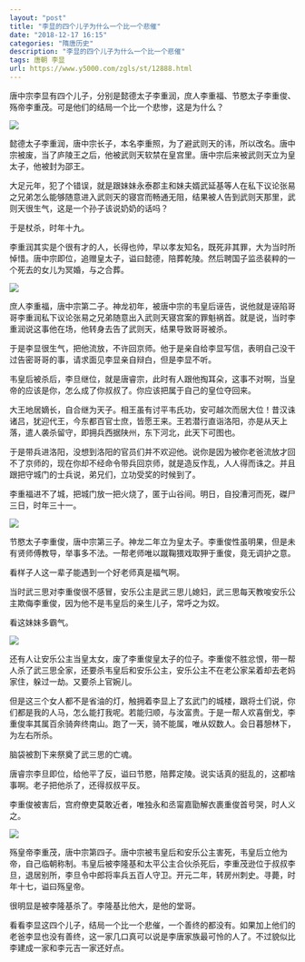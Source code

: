 ```yaml
---
layout: "post"
title: "李显的四个儿子为什么一个比一个悲催"
date: "2018-12-17 16:15"
categories: "隋唐历史"
description: "李显的四个儿子为什么一个比一个悲催"
tags: 唐朝 李显
url: https://www.y5000.com/zgls/st/12888.html
---
```






唐中宗李显有四个儿子，分别是懿德太子李重润，庶人李重福、节愍太子李重俊、殇帝李重茂。可是他们的结局一个比一个悲惨，这是为什么？

![](https://img.y5000.com/uploads/allimg/170209/8-1F209134552141.jpg)

懿德太子李重润，唐中宗长子，本名李重照，为了避武则天的讳，所以改名。唐中宗被废，当了庐陵王之后，他被武则天软禁在皇宫里。唐中宗后来被武则天立为皇太子，他被封为邵王。

大足元年，犯了个错误，就是跟妹妹永泰郡主和妹夫婿武延基等人在私下议论张易之兄弟怎么能够随意进入武则天的寝宫而畅通无阻，结果被人告到武则天那里，武则天很生气，这是一个孙子该说奶奶的话吗？

于是杖杀，时年十九。

李重润其实是个很有才的人，长得也帅，早以孝友知名，既死非其罪，大为当时所悼惜。唐中宗即位，追赠皇太子，谥曰懿德，陪葬乾陵。然后聘国子监丞裴粹的一个死去的女儿为冥婚，与之合葬。

![](https://img.y5000.com/uploads/allimg/170209/8-1F20913460Q30.jpg)

庶人李重福，唐中宗第二子。神龙初年，被唐中宗的韦皇后诬告，说他就是诬陷哥哥李重润私下议论张易之兄弟随意出入武则天寝宫案的罪魁祸首。就是说，当时李重润说这事他在场，他转身去告了武则天，结果导致哥哥被杀。

于是李显很生气，把他流放，不许回京师。他于是亲自给李显写信，表明自己没干过告密哥哥的事，请求面见李显亲自辩白，但是李显不听。

韦皇后被杀后，李旦继位，就是唐睿宗，此时有人跟他掏耳朵，这事不对啊，当皇帝的应该是你，怎么成了你叔叔了。你应该把属于自己的皇位夺回来。

大王地居嫡长，自合继为天子。相王虽有讨平韦氏功，安可越次而居大位！昔汉诛诸吕，犹迎代王，今东都百官士庶，皆愿王来。王若潜行直诣洛阳，亦是从天上落，遣人袭杀留守，即拥兵西据陕州，东下河北，此天下可图也。

于是带兵进洛阳，没想到洛阳的官员们并不欢迎他。说你是因为被你老爸流放才回不了京师的，现在你却不经命令带兵回京师，就是造反作乱，人人得而诛之。并且跟把守城门的士兵说，弟兄们，立功受奖的时候到了。

李重福进不了城，把城门放一把火烧了，匿于山谷间。明日，自投漕河而死，磔尸三日，时年三十一。

![](https://img.y5000.com/uploads/allimg/170209/135Q620R-0.jpg)

节愍太子李重俊，唐中宗第三子。神龙二年立为皇太子。李重俊性虽明果，但是未有贤师傅教导，举事多不法。一帮老师唯以蹴鞠猥戏取狎于重俊，竟无调护之意。

看样子人这一辈子能遇到一个好老师真是福气啊。

当时武三思对李重俊很不感冒，安乐公主是武三思儿媳妇，武三思每天教唆安乐公主欺侮李重俊，因为他不是韦皇后的亲生儿子，常呼之为奴。

看这妹妹多霸气。

![](https://img.y5000.com/uploads/allimg/170209/8-1F209134625917.jpg)

还有人让安乐公主当皇太女，废了李重俊皇太子的位子。李重俊不胜忿恨，带一帮人杀了武三思全家，还要杀韦皇后和安乐公主，安乐公主不在老公家呆着却去老妈家住，躲过一劫。又要杀上官婉儿。

但是这三个女人都不是省油的灯，触拥着李显上了玄武门的城楼，跟将士们说，你们都是我的人马，怎么能打我呢。若能归顺，与汝富贵。于是一帮人欢喜倒戈，李重俊率其属百余骑奔终南山。跑了一天，骑不能属，唯从奴数人。会日暮憩林下，为左右所杀。

脑袋被割下来祭奠了武三思的亡魂。

唐睿宗李旦即位，给他平了反，谥曰节愍，陪葬定陵。说实话真的挺乱的，这都啥事啊。老子把他杀了，还得叔叔平反。

李重俊被害后，宫府僚吏莫敢近者，唯独永和丞甯嘉勖解衣裹重俊首号哭，时人义之。

![](https://img.y5000.com/uploads/allimg/170209/8-1F20913463D32.jpg)

殇皇帝李重茂，唐中宗第四子。唐中宗被韦皇后和安乐公主害死，韦皇后立他为帝，自己临朝称制。韦皇后被李隆基和太平公主合伙杀死后，李重茂逊位于叔叔李旦，退居别所，李旦令中郎将率兵五百人守卫。开元二年，转房州刺史。寻薨，时年十七，谥曰殇皇帝。

很明显是被李隆基杀了。李隆基比他大，是他的堂哥。

看看李显这四个儿子，结局一个比一个悲催，一个善终的都没有。如果加上他们的老爸李显也没有善终，这一家几口真可以说是李唐家族最可怜的人了。不过貌似比李建成一家和李元吉一家还好点。
